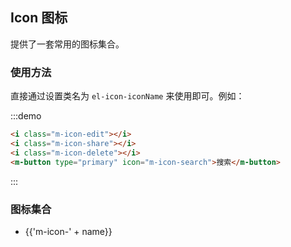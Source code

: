 ## Icon 图标

提供了一套常用的图标集合。

### 使用方法

直接通过设置类名为 `el-icon-iconName` 来使用即可。例如：

:::demo
```html
<i class="m-icon-edit"></i>
<i class="m-icon-share"></i>
<i class="m-icon-delete"></i>
<m-button type="primary" icon="m-icon-search">搜索</m-button>

```
:::

### 图标集合

<ul class="icon-list">
  <li v-for="name in $icon" :key="name">
    <span>
      <i :class="'m-icon-' + name"></i>
      <span class="icon-name">{{'m-icon-' + name}}</span>
    </span>
  </li>
</ul>
